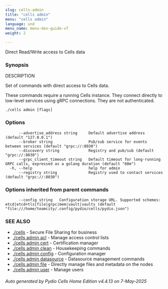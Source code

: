 ```yaml
---
slug: cells-admin
title: "cells admin"
menu: "cells admin"
language: und
menu_name: menu-dev-guide-v7
weight: 2

---
```

Direct Read/Write access to Cells data

### Synopsis


DESCRIPTION

  Set of commands with direct access to Cells data.
	
  These commands require a running Cells instance. They connect directly to low-level services
  using gRPC connections. They are not authenticated.


```
./cells admin [flags]
```

### Options

```
      --advertise_address string     Default advertise address (default "127.0.0.1")
      --broker string                Pub/sub service for events between services (default "grpc://:8030")
      --discovery string             Registry and pub/sub (default "grpc://:8030")
      --grpc_client_timeout string   Default timeout for long-running GRPC calls, expressed as a golang duration (default "60m")
  -h, --help                         help for admin
      --registry string              Registry used to contact services (default "grpc://:8030")
```

### Options inherited from parent commands

```
      --config string   Configuration storage URL. Supported schemes: etcd|etcd+tls|file|grpc|mem|vault|vaults (default "file:///home/teamcity/.config/pydio/cells/pydio.json")
```

### SEE ALSO

* [./cells](../cells)	 - Secure File Sharing for business
* [./cells admin acl](../cells-admin-acl)	 - Manage access control lists
* [./cells admin cert](../cells-admin-cert)	 - Certification manager
* [./cells admin clean](../cells-admin-clean)	 - Housekeeping commands
* [./cells admin config](../cells-admin-config)	 - Configuration manager
* [./cells admin datasource](../cells-admin-datasource)	 - Datasource management commands
* [./cells admin file](../cells-admin-file)	 - Directly manage files and metadata on the nodes
* [./cells admin user](../cells-admin-user)	 - Manage users

###### Auto generated by Pydio Cells Home Edition v4.4.13 on 7-May-2025
